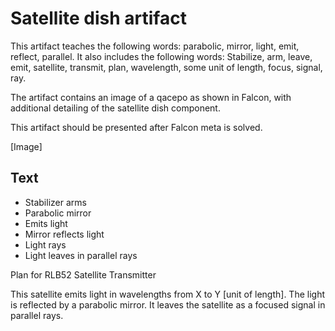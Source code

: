 # Satellite dish artifact

This artifact teaches the following words: parabolic, mirror, light, emit, reflect, parallel. It also includes the following words: Stabilize, arm, leave, emit, satellite, transmit, plan, wavelength, some unit of length, focus, signal, ray.

The artifact contains an image of a qacepo as shown in Falcon, with additional detailing of the satellite dish component.

This artifact should be presented after Falcon meta is solved.

[Image]

## Text

* Stabilizer arms
* Parabolic mirror
* Emits light
* Mirror reflects light
* Light rays
* Light leaves in parallel rays

Plan for RLB52 Satellite Transmitter

This satellite emits light in wavelengths from X to Y [unit of length]. The light is reflected by a parabolic mirror. It leaves the satellite as a focused signal in parallel rays.
